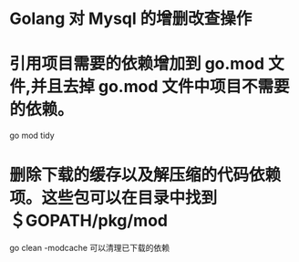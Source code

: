 # Golang 对 Mysql 的增删改查操作
# 引用项目需要的依赖增加到 go.mod 文件,并且去掉 go.mod 文件中项目不需要的依赖。
go mod tidy
# 删除下载的缓存以及解压缩的代码依赖项。这些包可以在目录中找到＄GOPATH/pkg/mod
go clean -modcache 可以清理已下载的依赖